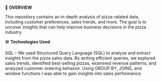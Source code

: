 📌 **OVERVIEW**

This repository contains an in-depth analysis of pizza-related data, including customer preferences, sales trends, and more. The goal is to uncover insights that can help improve business decisions in the pizza industry. 

🛠 **Technologies Used**

SQL – We used Structured Query Language (SQL) to analyze and extract insights from the pizza sales data. By writing efficient queries, we explored sales trends, identified best-selling pizzas, examined revenue patterns, and analyzed customer ordering behavior.
Using GROUP BY, JOINS, and window functions I was able to gain insights into sales performance.
